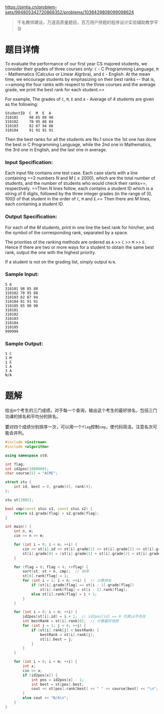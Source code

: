 https://pintia.cn/problem-sets/994805342720868352/problems/1038429808099098624

> 千名教师建设，万道高质量题目，百万用户拼题的程序设计实验辅助教学平台

# 题目详情
To evaluate the performance of our first year CS majored students, we consider their grades of three courses only: `C` - C Programming Language, `M` - Mathematics (Calculus or Linear Algrbra), and `E` - English. At the mean time, we encourage students by emphasizing on their best ranks -- that is, ==among the four ranks with respect to the three courses and the average grade, we print the best rank for each student.==

For example, The grades of `C`, `M`, `E` and `A` - Average of 4 students are given as the following:

    StudentID  C  M  E  A
    310101     98 85 88 90
    310102     70 95 88 84
    310103     82 87 94 88
    310104     91 91 91 91


Then the best ranks for all the students are No.1 since the 1st one has done the best in C Programming Language, while the 2nd one in Mathematics, the 3rd one in English, and the last one in average.

### Input Specification:

Each input file contains one test case. Each case starts with a line containing ==2 numbers $N$ and $M$ ($≤2000$), which are the total number of students, and the number of students who would check their ranks==, respectively. ==Then $N$ lines follow, each contains a student ID which is a string of 6 digits, followed by the three integer grades (in the range of \[0, 100\]) of that student in the order of `C`, `M` and `E`.== Then there are $M$ lines, each containing a student ID.

### Output Specification:

For each of the $M$ students, print in one line the best rank for him/her, and the symbol of the corresponding rank, separated by a space.

The priorities of the ranking methods are ordered as `A` \>\> `C` \>\> `M` \>\> `E`. Hence if there are two or more ways for a student to obtain the same best rank, output the one with the highest priority.

If a student is not on the grading list, simply output `N/A`.

### Sample Input:

    5 6
    310101 98 85 88
    310102 70 95 88
    310103 82 87 94
    310104 91 91 91
    310105 85 90 90
    310101
    310102
    310103
    310104
    310105
    999999


### Sample Output:

    1 C
    1 M
    1 E
    1 A
    3 A
    N/A
# 题解

给出n个考生的三门成绩，对于每一个查询，输出这个考生的最好排名，包括三门功课的排名和平均分的排名。



要对四个成绩分别排序一次，可以用一个`flag`控制`cmp`，使代码简洁。注意名次可能会并列。

```cpp
#include <iostream>
#include <algorithm>

using namespace std;

int flag;
int id2pos[1000000];
char course[5] = "ACME";

struct stu {
    int id, best = 0, grade[4], rank[4];
};

stu st[2005];

bool cmp(const stu& s1, const stu& s2) {
    return s1.grade[flag] > s2.grade[flag];
}

int main() {
    int n, m;
    cin >> n >> m;

    for (int i = 0; i < n; ++i) {
        cin >> st[i].id >> st[i].grade[1] >> st[i].grade[2] >> st[i].grade[3];
        st[i].grade[0] = (st[i].grade[1] + st[i].grade[2] + st[i].grade[3]) / 3;
    }

    for (flag = 0; flag < 4; ++flag) {
        sort(st, st + n, cmp);  // 排序
        st[0].rank[flag] = 1;
        for (int i = 1; i < n; ++i) {  // 计算排名
            if (st[i].grade[flag] == st[i - 1].grade[flag])
                st[i].rank[flag] = st[i - 1].rank[flag];
            else st[i].rank[flag] = i + 1;
        }
    }

    for (int i = 0; i < n; ++i) {
        id2pos[st[i].id] = i + 1;  // id2pos[id] == 0 代表id不存在
        int bestRank = st[i].rank[0];  // 计算最好成绩
        for (int j = 1; j < 4; ++j) {
            if (st[i].rank[j] < bestRank) {
                bestRank = st[i].rank[j];
                st[i].best = j;
            }
        }
    }

    for (int i = 0; i < m; ++i) {
        int x;
        cin >> x;
        if (id2pos[x]) {
            int pos = id2pos[x] - 1;
            int best = st[pos].best;
            cout << st[pos].rank[best] << " " << course[best] << "\n";
        }
        else cout << "N/A\n";
    }
}
```


